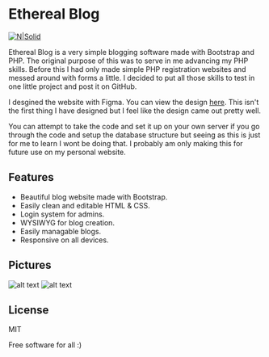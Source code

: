 # Ethereal Blog
[![N|Solid](https://www.php.net/images/logos/php-power-white.png)](https://www.php.net/)

Ethereal Blog is a very simple blogging software made with Bootstrap and PHP. The original purpose of this was to serve in me advancing my PHP skills. Before this I had only made simple PHP registration websites and messed around with forms a little. I decided to put all those skills to test in one little project and post it on GitHub.

I desgined the website with Figma. You can view the design [here](https://www.figma.com/file/0mmnabuHTi1zcAAykfN9yi/Untitled?node-id=0%3A1). This isn't the first thing I have designed but I feel like the design came out pretty well.

You can attempt to take the code and set it up on your own server if you go through the code and setup the database structure but seeing as this is just for me to learn I wont be doing that. I probably am only making this for future use on my personal website.

## Features

- Beautiful blog website made with Bootstrap.
- Easily clean and editable HTML & CSS.
- Login system for admins.
- WYSIWYG for blog creation.
- Easily managable blogs.
- Responsive on all devices.

## Pictures
![alt text](https://i.imgur.com/LCHzW4L.png)
![alt text](https://i.imgur.com/6sdx9wM.png)

## License

MIT

Free software for all :)